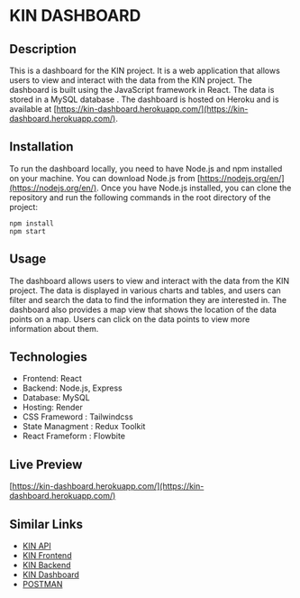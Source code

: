 # KIN DASHBOARD

## Description

This is a dashboard for the KIN project. It is a web application that allows users to view and interact with the data from the KIN project. The dashboard is built using the JavaScript framework in React. The data is stored in a MySQL database . The dashboard is hosted on Heroku and is available at [https://kin-dashboard.herokuapp.com/](https://kin-dashboard.herokuapp.com/).

## Installation

To run the dashboard locally, you need to have Node.js and npm installed on your machine. You can download Node.js from [https://nodejs.org/en/](https://nodejs.org/en/). Once you have Node.js installed, you can clone the repository and run the following commands in the root directory of the project:

```
npm install
npm start
```

## Usage

The dashboard allows users to view and interact with the data from the KIN project. The data is displayed in various charts and tables, and users can filter and search the data to find the information they are interested in. The dashboard also provides a map view that shows the location of the data points on a map. Users can click on the data points to view more information about them.

## Technologies

- Frontend: React
- Backend: Node.js, Express
- Database: MySQL
- Hosting: Render
- CSS Frameword : Tailwindcss
- State Managment : Redux Toolkit
- React Frameform : Flowbite

## Live Preview

[https://kin-dashboard.herokuapp.com/](https://kin-dashboard.herokuapp.com/)

## Similar Links

- [KIN API](https://github.com/kin-project/kin-api)
- [KIN Frontend](https://github.com/kin-project/kin-frontend)
- [KIN Backend](https://github.com/kin-project/kin-backend)
- [ KIN Dashboard](https://github.com/kin-project/kin-dashboard)
- [POSTMAN ](https://documenter.getpostman.com/view/13421400/TzJx9G8z)
